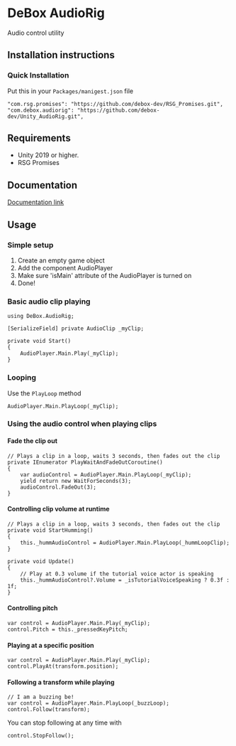 # DeBox AudioRig

Audio control utility

## Installation instructions
### Quick Installation
Put this in your `Packages/manigest.json` file
```
"com.rsg.promises": "https://github.com/debox-dev/RSG_Promises.git",
"com.debox.audiorig": "https://github.com/debox-dev/Unity_AudioRig.git",
```

## Requirements
- Unity 2019 or higher.
- RSG Promises

## Documentation
[Documentation link](https://debox-dev.github.io/Unity_AudioRig/Docs/html/index.html)

## Usage

### Simple setup
1. Create an empty game object
2. Add the component AudioPlayer
3. Make sure 'isMain' attribute of the AudioPlayer is turned on
4. Done!

### Basic audio clip playing
```
using DeBox.AudioRig;
```
```
[SerializeField] private AudioClip _myClip;

private void Start()
{
    AudioPlayer.Main.Play(_myClip);
}
```

### Looping
Use the `PlayLoop` method
```
AudioPlayer.Main.PlayLoop(_myClip);
```

### Using the audio control when playing clips

#### Fade the clip out
```
// Plays a clip in a loop, waits 3 seconds, then fades out the clip
private IEnumerator PlayWaitAndFadeOutCoroutine()
{
    var audioControl = AudioPlayer.Main.PlayLoop(_myClip);
    yield return new WaitForSeconds(3);
    audioControl.FadeOut(3);
}
```

#### Controlling clip volume at runtime
```
// Plays a clip in a loop, waits 3 seconds, then fades out the clip
private void StartHumming()
{
    this._hummAudioControl = AudioPlayer.Main.PlayLoop(_hummLoopClip);
}

private void Update()
{
    // Play at 0.3 volume if the tutorial voice actor is speaking
    this._hummAudioControl?.Volume = _isTutorialVoiceSpeaking ? 0.3f : 1f;
}
```


#### Controlling pitch
```
var control = AudioPlayer.Main.Play(_myClip);
control.Pitch = this._pressedKeyPitch;
```

#### Playing at a specific position
```
var control = AudioPlayer.Main.Play(_myClip);
control.PlayAt(transform.position);
```

#### Following a transform while playing
```
// I am a buzzing be!
var control = AudioPlayer.Main.PlayLoop(_buzzLoop);
control.Follow(transform);
```

You can stop following at any time with
```
control.StopFollow();
```